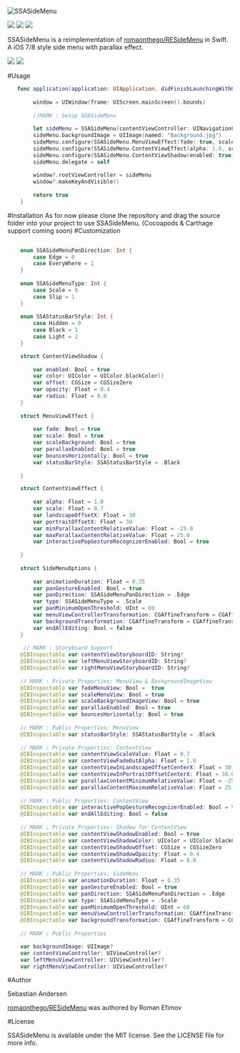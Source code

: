 ![SSASideMenu](https://github.com/SSA111/SSASideMenu/blob/master/SSASideMenuCover.png)

[![](http://img.shields.io/badge/OS%20X-10.10%2B-blue.svg)]() [![](http://img.shields.io/badge/iOS-8.0%2B-blue.svg)]() [![](http://img.shields.io/badge/Swift-1.2-blue.svg)]() 

SSASideMenu is a reimplementation of
[romaonthego/RESideMenu](https://github.com/romaonthego/RESideMenu) in
Swift. A iOS 7/8 style side menu with parallax effect.  

![](https://github.com/SSA111/SSASideMenu/blob/master/LeftDemo.gif)
![](https://github.com/SSA111/SSASideMenu/blob/master/RightDemo.gif)


#Usage

```swift
   func application(application: UIApplication, didFinishLaunchingWithOptions launchOptions: [NSObject: AnyObject]?) -> Bool {
       
        window = UIWindow(frame: UIScreen.mainScreen().bounds)
        
        //MARK : Setup SSASideMenu
        
        let sideMenu = SSASideMenu(contentViewController: UINavigationController(rootViewController: FirstViewController()), leftMenuViewController: LeftMenuViewController(), rightMenuViewController: RightMenuViewController())
        sideMenu.backgroundImage = UIImage(named: "Background.jpg")
        sideMenu.configure(SSASideMenu.MenuViewEffect(fade: true, scale: true, scaleBackground: false))
        sideMenu.configure(SSASideMenu.ContentViewEffect(alpha: 1.0, scale: 0.7))
        sideMenu.configure(SSASideMenu.ContentViewShadow(enabled: true, color: UIColor.blackColor(), opacity: 0.6, radius: 6.0))
        sideMenu.delegate = self
        
        window?.rootViewController = sideMenu
        window?.makeKeyAndVisible()
               
        return true
    }
```
#Installation 
As for now please clone the repository and drag the source folder into your project to use SSASideMenu. (Cocoapods & Carthage
support coming soon) 
#Customization
```swift
    
    enum SSASideMenuPanDirection: Int {
        case Edge = 0
        case EveryWhere = 1
    }
    
    enum SSASideMenuType: Int {
        case Scale = 0
        case Slip = 1
    }
    
    enum SSAStatusBarStyle: Int {
        case Hidden = 0
        case Black = 1
        case Light = 2
    }

    struct ContentViewShadow {
    
        var enabled: Bool = true
        var color: UIColor = UIColor.blackColor()
        var offset: CGSize = CGSizeZero
        var opacity: Float = 0.4
        var radius: Float = 8.0
    }
    
    struct MenuViewEffect {
        
        var fade: Bool = true
        var scale: Bool = true
        var scaleBackground: Bool = true
        var parallaxEnabled: Bool = true
        var bouncesHorizontally: Bool = true
        var statusBarStyle: SSAStatusBarStyle = .Black
    
    }

    struct ContentViewEffect {
        
        var alpha: Float = 1.0
        var scale: Float = 0.7
        var landscapeOffsetX: Float = 30
        var portraitOffsetX: Float = 30
        var minParallaxContentRelativeValue: Float = -25.0
        var maxParallaxContentRelativeValue: Float = 25.0
        var interactivePopGestureRecognizerEnabled: Bool = true
 
    }
    
    struct SideMenuOptions {
        
        var animationDuration: Float = 0.35
        var panGestureEnabled: Bool = true
        var panDirection: SSASideMenuPanDirection = .Edge
        var type: SSASideMenuType = .Scale
        var panMinimumOpenThreshold: UInt = 60
        var menuViewControllerTransformation: CGAffineTransform = CGAffineTransformMakeScale(1.5, 1.5)
        var backgroundTransformation: CGAffineTransform = CGAffineTransformMakeScale(1.7, 1.7)
        var endAllEditing: Bool = false
    }
    
     // MARK : Storyboard Support
    @IBInspectable var contentViewStoryboardID: String?
    @IBInspectable var leftMenuViewStoryboardID: String?
    @IBInspectable var rightMenuViewStoryboardID: String?
    
    // MARK : Private Properties: MenuView & BackgroundImageView
    @IBInspectable var fadeMenuView: Bool =  true
    @IBInspectable var scaleMenuView: Bool = true
    @IBInspectable var scaleBackgroundImageView: Bool = true
    @IBInspectable var parallaxEnabled: Bool = true
    @IBInspectable var bouncesHorizontally: Bool = true
    
    // MARK : Public Properties: MenuView
    @IBInspectable var statusBarStyle: SSAStatusBarStyle = .Black
    
    // MARK : Private Properties: ContentView
    @IBInspectable var contentViewScaleValue: Float = 0.7
    @IBInspectable var contentViewFadeOutAlpha: Float = 1.0
    @IBInspectable var contentViewInLandscapeOffsetCenterX: Float = 30.0
    @IBInspectable var contentViewInPortraitOffsetCenterX: Float = 30.0
    @IBInspectable var parallaxContentMinimumRelativeValue: Float = -25.0
    @IBInspectable var parallaxContentMaximumRelativeValue: Float = 25.0
    
    // MARK : Public Properties: ContentView
    @IBInspectable var interactivePopGestureRecognizerEnabled: Bool = true
    @IBInspectable var endAllEditing: Bool = false
    
    // MARK : Private Properties: Shadow for ContentView
    @IBInspectable var contentViewShadowEnabled: Bool = true
    @IBInspectable var contentViewShadowColor: UIColor = UIColor.blackColor()
    @IBInspectable var contentViewShadowOffset: CGSize = CGSizeZero
    @IBInspectable var contentViewShadowOpacity: Float = 0.4
    @IBInspectable var contentViewShadowRadius: Float = 8.0
    
    // MARK : Public Properties: SideMenu
    @IBInspectable var animationDuration: Float = 0.35
    @IBInspectable var panGestureEnabled: Bool = true
    @IBInspectable var panDirection: SSASideMenuPanDirection = .Edge
    @IBInspectable var type: SSASideMenuType = .Scale
    @IBInspectable var panMinimumOpenThreshold: UInt = 60
    @IBInspectable var menuViewControllerTransformation: CGAffineTransform = CGAffineTransformMakeScale(1.5, 1.5)
    @IBInspectable var backgroundTransformation: CGAffineTransform = CGAffineTransformMakeScale(1.7, 1.7)
    
    // MARK : Public Properties

    var backgroundImage: UIImage?
    var contentViewController: UIViewController?
    var leftMenuViewController: UIViewController?
    var rightMenuViewController: UIViewController?
```

#Author

Sebastian Andersen

[romaonthego/RESideMenu](https://github.com/romaonthego/RESideMenu) was
authored by Roman Efimov

#License

SSASideMenu is available under the MIT license. See the LICENSE file for more info.

